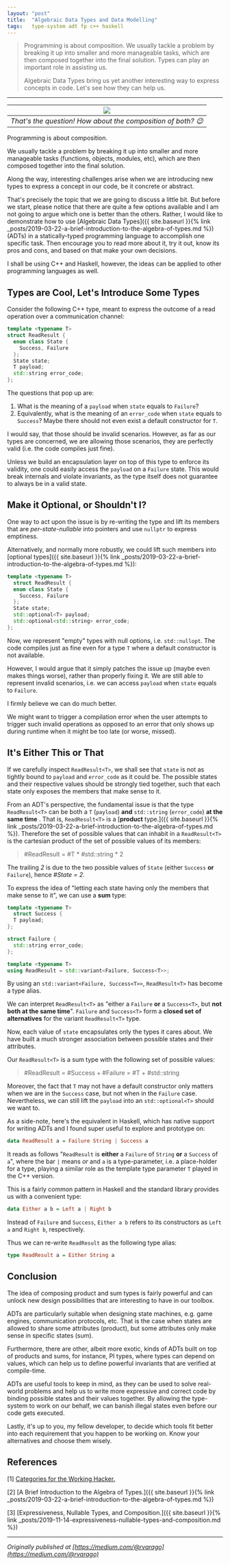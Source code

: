 ```yaml
---
layout: "post"
title:  "Algebraic Data Types and Data Modelling"
tags:   type-system adt fp c++ haskell
---
```


> Programming is about composition. We usually tackle a problem by breaking it up into smaller and more manageable tasks, which are then composed together into the final solution. Types can play an important role in assisting us.
> 
> Algebraic Data Types bring us yet another interesting way to express concepts in code. Let's see how they can help us.

* * *

|![](/assets/img/2019-12-19-algebraic-data-types-and-data-modelling_0.png)|
|:--:| 
| *That's the question! How about the composition of both? 😉*|

Programming is about composition.

We usually tackle a problem by breaking it up into smaller and more manageable tasks (functions, objects, modules, etc), which are then composed together into the final solution.

Along the way, interesting challenges arise when we are introducing new types to express a concept in our code, be it concrete or abstract.

That's precisely the topic that we are going to discuss a little bit. But before we start, please notice that there are quite a few options available and I am not going to argue which one is better than the others. Rather, I would like to demonstrate how to use [Algebraic Data Types]({{ site.baseurl }}{% link _posts/2019-03-22-a-brief-introduction-to-the-algebra-of-types.md %}) (ADTs) in a statically-typed programming language to accomplish one specific task. Then encourage you to read more about it, try it out, know its pros and cons, and based on that make your own decisions.

I shall be using C++ and Haskell, however, the ideas can be applied to other programming languages as well.

## Types are Cool, Let's Introduce Some Types

Consider the following C++ type, meant to express the outcome of a read operation over a communication channel:

```cpp
template <typename T>  
struct ReadResult {  
  enum class State {  
    Success, Failure  
  };  
  State state;  
  T payload;  
  std::string error_code;  
};
```

The questions that pop up are:

1. What is the meaning of a `payload` when `state` equals to `Failure`?
2. Equivalently, what is the meaning of an `error_code` when `state` equals to `Success`? Maybe there should not even exist a default constructor for `T`.

I would say, that those should be invalid scenarios. However, as far as our types are concerned, we are allowing those scenarios, they are perfectly valid (i.e. the code compiles just fine).

Unless we build an encapsulation layer on top of this type to enforce its validity, one could easily access the `payload` on a `Failure` state. This would break internals and violate invariants, as the type itself does not guarantee to always be in a valid state.

## Make it Optional, or Shouldn't I?

One way to act upon the issue is by re-writing the type and lift its members that are _per-state-nullable_ into pointers and use `nullptr` to express emptiness.

Alternatively, and normally more robustly, we could lift such members into [optional types]({{ site.baseurl }}{% link _posts/2019-03-22-a-brief-introduction-to-the-algebra-of-types.md %}):

```cpp
template <typename T>  
  struct ReadResult {  
  enum class State {  
    Success, Failure  
  };  
  State state;  
  std::optional<T> payload;  
  std::optional<std::string> error_code;  
};
```

Now, we represent "empty" types with null options, i.e. `std::nullopt`. The code compiles just as fine even for a type `T` where a default constructor is not available.

However, I would argue that it simply patches the issue up (maybe even makes things worse), rather than properly fixing it. We are still able to represent invalid scenarios, i.e. we can access `payload` when `state` equals to `Failure`.

I firmly believe we can do much better.

We might want to trigger a compilation error when the user attempts to trigger such invalid operations as opposed to an error that only shows up during runtime when it might be too late (or worse, missed).

## It's Either This or That

If we carefully inspect `ReadResult<T>`, we shall see that `state` is not as tightly bound to `payload` and `error_code` as it could be. The possible states and their respective values should be strongly tied together, such that each state only exposes the members that make sense to it.

From an ADT's perspective, the fundamental issue is that the type `ReadResult<T>` can be both a `T` (`payload`) **and** `std::string` (`error_code`) **at the same time** . That is, `ReadResult<T>` is a [**product** type.]({{ site.baseurl }}{% link _posts/2019-03-22-a-brief-introduction-to-the-algebra-of-types.md %}). Therefore the set of possible values that can inhabit in a `ReadResult<T>` is the cartesian product of the set of possible values of its members:

> #ReadResult<T> = #T * #std::string * 2

The trailing _2_ is due to the two possible values of `State` (either `Success` **or** `Failure`), hence _#State = 2_.

To express the idea of "letting each state having only the members that make sense to it", we can use a **sum** type:

```cpp    
template <typename T>  
  struct Success {  
  T payload;  
};

struct Failure {  
  std::string error_code;  
};

template <typename T>  
using ReadResult = std::variant<Failure, Success<T>>;
```

By using an `std::variant<Failure, Success<T>>`, `ReadResult<T>` has become a type alias.

We can interpret `ReadResult<T>` as "either a `Failure` **or** a `Success<T>`, but **not both at the same time**". `Failure` and `Success<T>` form a **closed set** **of** **alternatives** for the variant `ReadResult<T>` type.

Now, each value of `state` encapsulates only the types it cares about. We have built a much stronger association between possible states and their attributes.

Our `ReadResult<T>` is a sum type with the following set of possible values:

> #ReadResult<T> = #Success<T> + #Failure = #T + #std::string

Moreover, the fact that `T` may not have a default constructor only matters when we are in the `Success` case, but not when in the `Failure` case. Nevertheless, we can still lift the `payload` into an `std::optional<T>` should we want to.

As a side-note, here's the equivalent in Haskell, which has native support for writing ADTs and I found super useful to explore and prototype on:

```haskell
data ReadResult a = Failure String | Success a
```

It reads as follows "`ReadResult` is **either** a `Failure` of `String` **or** a `Success` of `a`", where the bar `|` means _or_ and `a` is a type-parameter, i.e. a place-holder for a type, playing a similar role as the template type parameter `T` played in the C++ version.

This is a fairly common pattern in Haskell and the standard library provides us with a convenient type:

```haskell
data Either a b = Left a | Right b
```

Instead of `Failure` and `Success`, `Either a b` refers to its constructors as `Left a` and `Right b`, respectively.

Thus we can re-write `ReadResult` as the following type alias:

```haskell    
type ReadResult a = Either String a
```

## Conclusion

The idea of composing product and sum types is fairly powerful and can unlock new design possibilities that are interesting to have in our toolbox.

ADTs are particularly suitable when designing state machines, e.g. game engines, communication protocols, etc. That is the case when states are allowed to share some attributes (product), but some attributes only make sense in specific states (sum).

Furthermore, there are other, albeit more exotic, kinds of ADTs built on top of products and sums, for instance, PI types, where types can depend on values, which can help us to define powerful invariants that are verified at compile-time.

ADTs are useful tools to keep in mind, as they can be used to solve real-world problems and help us to write more expressive and correct code by binding possible states and their values together. By allowing the type-system to work on our behalf, we can banish illegal states even before our code gets executed.

Lastly, it's up to you, my fellow developer, to decide which tools fit better into each requirement that you happen to be working on. Know your alternatives and choose them wisely.

## References

[1] [Categories for the Working Hacker.](https://www.google.com/url?sa=t&source=web&rct=j&url=https://m.youtube.com/watch%3Fv%3Dgui_SE8rJUM&ved=2ahUKEwi71OHTrrPmAhUjxqYKHYTaDkAQwqsBMAB6BAgKEAQ&usg=AOvVaw0PbvucHrQmaDmT6v0wGD-z)

[2] [A Brief Introduction to the Algebra of Types.]({{ site.baseurl }}{% link _posts/2019-03-22-a-brief-introduction-to-the-algebra-of-types.md %})

[3] [Expressiveness, Nullable Types, and
Composition.]({{ site.baseurl }}{% link _posts/2019-11-14-expressiveness-nullable-types-and-composition.md %})

***
*Originally published at [https://medium.com/@rvarago](https://medium.com/@rvarago)*
